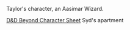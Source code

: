 Taylor's character, an Aasimar Wizard.

[D&D Beyond Character Sheet](https://www.dndbeyond.com/characters/84687820)
Syd's apartment